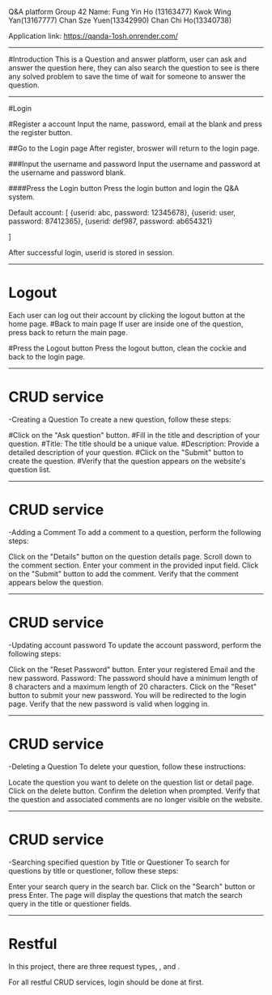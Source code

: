 Q&A platform
Group 42
Name:
	Fung Yin Ho (13163477)
	Kwok Wing Yan(13167777)
	Chan Sze Yuen(13342990)
	Chan Chi Ho(13340738)

Application link: https://qanda-1osh.onrender.com/
********************************************
#Introduction
	This is a Question and answer platform, user can ask and answer the question here, they can also search the question to see is there any solved problem to save the time of wait for someone to answer the question. 
********************************************
#Login

#Register a account
Input the name, password, email at the blank and press the register button.

##Go to the Login page
After register, broswer will return to the login page.

###Input the username and password
Input the username and password at the username and password blank.

####Press the Login button
Press the login button and login the Q&A system.

Default account:
[
	{userid: abc, password: 12345678},
	{userid: user, password: 87412365},
	{userid: def987, password: ab654321}

]

After successful login, userid is stored in session.
********************************************
# Logout
Each user can log out their account by clicking the logout button at the home page.
#Back to main page
If user are inside one of the question, press back to return the main page.

#Press the Logout button
Press the logout button, clean the cockie and back to the login page.

********************************************
# CRUD service
-Creating a Question
To create a new question, follow these steps:

#Click on the "Ask question" button.
#Fill in the title and description of your question.
	#Title: The title should be a unique value.
	#Description: Provide a detailed description of your question.
#Click on the "Submit" button to create the question.
#Verify that the question appears on the website's question list.

********************************************
# CRUD service
-Adding a Comment
To add a comment to a question, perform the following steps:

Click on the "Details" button on the question details page.
Scroll down to the comment section.
Enter your comment in the provided input field.
Click on the "Submit" button to add the comment.
Verify that the comment appears below the question.


********************************************
# CRUD service
-Updating account password
To update the account password, perform the following steps:

Click on the "Reset Password" button.
Enter your registered Email and the new password.
	Password: The password should have a minimum length of 8 characters and a maximum length of 20 characters.
Click on the "Reset" button to submit your new password.
You will be redirected to the login page.
Verify that the new password is valid when logging in.

********************************************
# CRUD service
-Deleting a Question
To delete your question, follow these instructions:

Locate the question you want to delete on the question list or detail page.
Click on the delete button.
Confirm the deletion when prompted.
Verify that the question and associated comments are no longer visible on the website.

********************************************
# CRUD service
-Searching specified question by Title or Questioner
To search for questions by title or questioner, follow these steps:

Enter your search query in the search bar.
Click on the "Search" button or press Enter.
The page will display the questions that match the search query in the title or questioner fields.

********************************************
# Restful
In this project, there are three  request types, ,  and .


For all restful CRUD services, login should be done at first.
